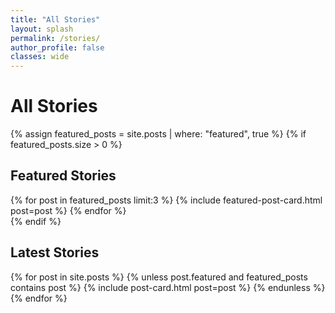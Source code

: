 ```yaml
---
title: "All Stories"
layout: splash
permalink: /stories/
author_profile: false
classes: wide
---
```


<h1>All Stories</h1>

{% assign featured_posts = site.posts | where: "featured", true %}
{% if featured_posts.size > 0 %}
  <div class="featured-posts-section">
    <h2 class="section-title">Featured Stories</h2>
    <div class="featured-posts">
      {% for post in featured_posts limit:3 %}
        {% include featured-post-card.html post=post %}
      {% endfor %}
    </div>
  </div>
{% endif %}

<div class="latest-posts-section">
  <h2 class="section-title">Latest Stories</h2>
  <div class="card-grid">
    {% for post in site.posts %}
      {% unless post.featured and featured_posts contains post %}
        {% include post-card.html post=post %}
      {% endunless %}
    {% endfor %}
  </div>
</div>